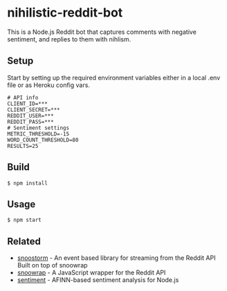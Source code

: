 # nihilistic-reddit-bot

This is a Node.js Reddit bot that captures comments with negative sentiment, and replies to them with nihlism.

## Setup

Start by setting up the required environment variables either in a local .env file or as Heroku config vars.

```
# API info
CLIENT_ID=***
CLIENT_SECRET=***
REDDIT_USER=***
REDDIT_PASS=***
# Sentiment settings
METRIC_THRESHOLD=-15
WORD_COUNT_THRESHOLD=80
RESULTS=25
```

## Build

```
$ npm install
```

## Usage
```
$ npm start
```

## Related

 - [snoostorm][1] - An event based library for streaming from the Reddit API Built on top of snoowrap
 - [snoowrap][2] - A JavaScript wrapper for the Reddit API
 - [sentiment][3] - AFINN-based sentiment analysis for Node.js

[1]: https://github.com/MayorMonty/Snoostorm
[2]: https://github.com/not-an-aardvark/snoowrap
[3]: https://github.com/thisandagain/sentiment
